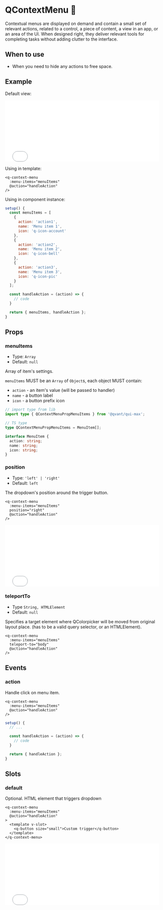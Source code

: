 # QContextMenu 📎

Contextual menus are displayed on demand and contain a small set of relevant actions, related to a control, a piece of content, a view in an app, or an area of the UI. When designed right, they deliver relevant tools for completing tasks without adding clutter to the interface.

## When to use

- When you need to hide any actions to free space.

## Example

Default view:

<iframe height="200" style="width: 100%;" scrolling="no" frameborder="no" src="/QContextMenu/main.html"></iframe>

Using in template:

```vue
<q-context-menu
  :menu-items="menuItems"
  @action="handleAction"
/>
```

Using in component instance:

```js
setup() {
  const menuItems = [
    {
      action: 'action1',
      name: 'Menu item 1',
      icon: 'q-icon-account'
    },
    {
      action: 'action2',
      name: 'Menu item 2',
      icon: 'q-icon-bell'
    },
    {
      action: 'action3',
      name: 'Menu item 3',
      icon: 'q-icon-pic'
    }
  ];

  const handleAction = (action) => {
    // code
  }

  return { menuItems, handleAction };
}
```

## Props

### menuItems

- Type: `Array`
- Default: `null`

Array of item's settings.

`menuItems` MUST be an `Array` of `Object`s, each object MUST contain:
- `action` - an item's value (will be passed to handler)
- `name` - a button label
- `icon` - a button prefix icon

```ts
// import type from lib
import type { QContextMenuPropMenuItems } from '@qvant/qui-max';

// TS type
type QContextMenuPropMenuItems = MenuItem[];

interface MenuItem {
  action: string;
  name: string;
  icon: string;
}
```

### position

- Type: `'left' | 'right'`
- Default: `left`

The dropdown's position around the trigger button.

<!-- prettier-ignore-start -->
```vue {4}
<q-context-menu
  :menu-items="menuItems"
  position="right"
  @action="handleAction"
/>
```
<!-- prettier-ignore-end -->

<iframe height="200" style="width: 100%;" scrolling="no" frameborder="no" src="/QContextMenu/position.html"></iframe>

### teleportTo

- Type `String, HTMLElement`
- Default: `null`

Specifies a target element where QColorpicker will be moved from original layout place. (has to be a valid query selector, or an HTMLElement).

<!-- prettier-ignore-start -->
```vue {4}
<q-context-menu
  :menu-items="menuItems"
  teleport-to="body"
  @action="handleAction"
/>
```
<!-- prettier-ignore-end -->

## Events

### action

Handle click on menu item.

<!-- prettier-ignore-start -->
```vue {3}
<q-context-menu
  :menu-items="menuItems"
  @action="handleAction"
/>
```

```js
setup() {
  // ...

  const handleAction = (action) => {
    // code
  }

  return { handleAction };
}
```
<!-- prettier-ignore-end -->

## Slots

### default

Optional. HTML element that triggers dropdown

```vue {5-7}
<q-context-menu
  :menu-items="menuItems"
  @action="handleAction"
>
  <template v-slot>
    <q-button size="small">Custom trigger</q-button>
  </template>
</q-context-menu>
```

<iframe height="200" style="width: 100%;" scrolling="no" frameborder="no" src="/QContextMenu/slot.html"></iframe>